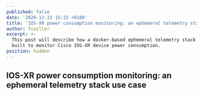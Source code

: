 ```yaml
---
published: false
date: '2020-12-22 15:15 +0100'
title: 'IOS-XR power consumption monitoring: an ephemeral telemetry stack use case'
author: fcuiller
excerpt: >-
  This post will describe how a docker-based ephemeral telemetry stack has been
  built to monitor Cisco IOS-XR device power consumption.
position: hidden
---
```

## IOS-XR power consumption monitoring: an ephemeral telemetry stack use case